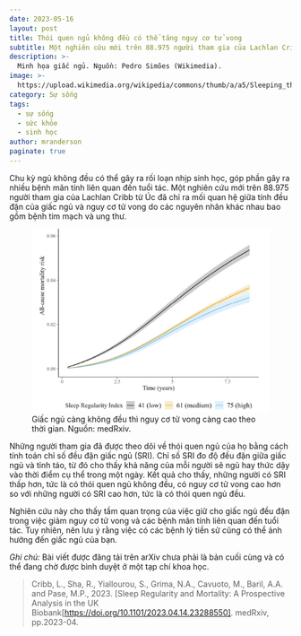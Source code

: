 ```yaml
---
date: 2023-05-16
layout: post
title: Thói quen ngủ không đều có thể tăng nguy cơ tử vong
subtitle: Một nghiên cứu mới trên 88.975 người tham gia của Lachlan Cribb từ Úc đã chỉ ra mối quan hệ giữa tính đều đặn của giấc ngủ và nguy cơ tử vong do các nguyên nhân khác nhau bao gồm bệnh tim mạch và ung thư.
description: >-
  Minh họa giấc ngủ. Nguồn: Pedro Simões (Wikimedia).
image: >-
  https://upload.wikimedia.org/wikipedia/commons/thumb/a/a5/Sleeping_the_day_away_-_3087394718.jpg/800px-Sleeping_the_day_away_-_3087394718.jpg?20090921053102
category: Sự sống
tags:
  - sự sống
  - sức khỏe
  - sinh học
author: mranderson
paginate: true
---
```


Chu kỳ ngủ không đều có thể gây ra rối loạn nhịp sinh học, góp phần gây ra nhiều bệnh mãn tính liên quan đến tuổi tác. Một nghiên cứu mới trên 88.975 người tham gia của Lachlan Cribb từ Úc đã chỉ ra mối quan hệ giữa tính đều đặn của giấc ngủ và nguy cơ tử vong do các nguyên nhân khác nhau bao gồm bệnh tim mạch và ung thư.

<figure>
  <img src="/assets/img/giac-ngu-khong-deu-va-nguy-co-tu-vong.png" alt="Data">
  <figcaption>Giấc ngủ càng không đều thì nguy cơ tử vong càng cao theo thời gian. Nguồn: medRxiv.</figcaption>
</figure>

Những người tham gia đã được theo dõi về thói quen ngủ của họ bằng cách tính toán chỉ số đều đặn giấc ngủ (SRI). Chỉ số SRI đo độ đều đặn giữa giấc ngủ và tỉnh táo, từ đó cho thấy khả năng của mỗi người sẽ ngủ hay thức dậy vào thời điểm cụ thể trong một ngày. Kết quả cho thấy, những người có SRI thấp hơn, tức là có thói quen ngủ không đều, có nguy cơ tử vong cao hơn so với những người có SRI cao hơn, tức là có thói quen ngủ đều.

Nghiên cứu này cho thấy tầm quan trọng của việc giữ cho giấc ngủ đều đặn trong việc giảm nguy cơ tử vong và các bệnh mãn tính liên quan đến tuổi tác. Tuy nhiên, nên lưu ý rằng việc có các bệnh lý tiền sử cũng có thể ảnh hưởng đến giấc ngủ của bạn.

<em>Ghi chú:</em> Bài viết được đăng tải trên arXiv chưa phải là bản cuối cùng và có thể đang chờ được bình duyệt ở một tạp chí khoa học.

> Cribb, L., Sha, R., Yiallourou, S., Grima, N.A., Cavuoto, M., Baril, A.A. and Pase, M.P., 2023. [Sleep Regularity and Mortality: A Prospective Analysis in the UK Biobank[https://doi.org/10.1101/2023.04.14.23288550]. medRxiv, pp.2023-04.




